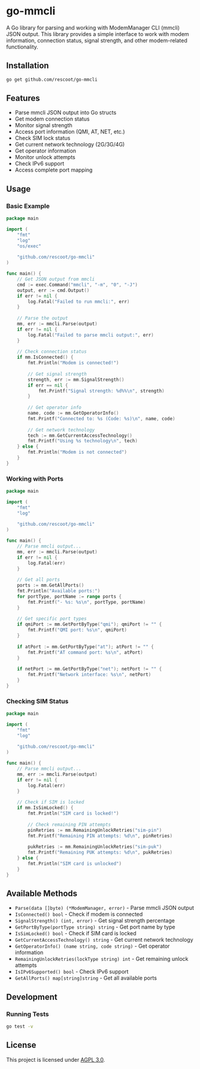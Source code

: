 # go-mmcli

A Go library for parsing and working with ModemManager CLI (mmcli) JSON output. This library provides a simple interface to work with modem information, connection status, signal strength, and other modem-related functionality.

## Installation

```bash
go get github.com/rescoot/go-mmcli
```

## Features

- Parse mmcli JSON output into Go structs
- Get modem connection status
- Monitor signal strength
- Access port information (QMI, AT, NET, etc.)
- Check SIM lock status
- Get current network technology (2G/3G/4G)
- Get operator information
- Monitor unlock attempts
- Check IPv6 support
- Access complete port mapping

## Usage

### Basic Example

```go
package main

import (
    "fmt"
    "log"
    "os/exec"
    
    "github.com/rescoot/go-mmcli"
)

func main() {
    // Get JSON output from mmcli
    cmd := exec.Command("mmcli", "-m", "0", "-J")
    output, err := cmd.Output()
    if err != nil {
        log.Fatal("Failed to run mmcli:", err)
    }
    
    // Parse the output
    mm, err := mmcli.Parse(output)
    if err != nil {
        log.Fatal("Failed to parse mmcli output:", err)
    }
    
    // Check connection status
    if mm.IsConnected() {
        fmt.Println("Modem is connected!")
        
        // Get signal strength
        strength, err := mm.SignalStrength()
        if err == nil {
            fmt.Printf("Signal strength: %d%%\n", strength)
        }
        
        // Get operator info
        name, code := mm.GetOperatorInfo()
        fmt.Printf("Connected to: %s (Code: %s)\n", name, code)
        
        // Get network technology
        tech := mm.GetCurrentAccessTechnology()
        fmt.Printf("Using %s technology\n", tech)
    } else {
        fmt.Println("Modem is not connected")
    }
}
```

### Working with Ports

```go
package main

import (
    "fmt"
    "log"
    
    "github.com/rescoot/go-mmcli"
)

func main() {
    // Parse mmcli output...
    mm, err := mmcli.Parse(output)
    if err != nil {
        log.Fatal(err)
    }
    
    // Get all ports
    ports := mm.GetAllPorts()
    fmt.Println("Available ports:")
    for portType, portName := range ports {
        fmt.Printf("- %s: %s\n", portType, portName)
    }
    
    // Get specific port types
    if qmiPort := mm.GetPortByType("qmi"); qmiPort != "" {
        fmt.Printf("QMI port: %s\n", qmiPort)
    }
    
    if atPort := mm.GetPortByType("at"); atPort != "" {
        fmt.Printf("AT command port: %s\n", atPort)
    }
    
    if netPort := mm.GetPortByType("net"); netPort != "" {
        fmt.Printf("Network interface: %s\n", netPort)
    }
}
```

### Checking SIM Status

```go
package main

import (
    "fmt"
    "log"
    
    "github.com/rescoot/go-mmcli"
)

func main() {
    // Parse mmcli output...
    mm, err := mmcli.Parse(output)
    if err != nil {
        log.Fatal(err)
    }
    
    // Check if SIM is locked
    if mm.IsSimLocked() {
        fmt.Println("SIM card is locked!")
        
        // Check remaining PIN attempts
        pinRetries := mm.RemainingUnlockRetries("sim-pin")
        fmt.Printf("Remaining PIN attempts: %d\n", pinRetries)
        
        pukRetries := mm.RemainingUnlockRetries("sim-puk")
        fmt.Printf("Remaining PUK attempts: %d\n", pukRetries)
    } else {
        fmt.Println("SIM card is unlocked")
    }
}
```

## Available Methods

- `Parse(data []byte) (*ModemManager, error)` - Parse mmcli JSON output
- `IsConnected() bool` - Check if modem is connected
- `SignalStrength() (int, error)` - Get signal strength percentage
- `GetPortByType(portType string) string` - Get port name by type
- `IsSimLocked() bool` - Check if SIM card is locked
- `GetCurrentAccessTechnology() string` - Get current network technology
- `GetOperatorInfo() (name string, code string)` - Get operator information
- `RemainingUnlockRetries(lockType string) int` - Get remaining unlock attempts
- `IsIPv6Supported() bool` - Check IPv6 support
- `GetAllPorts() map[string]string` - Get all available ports

## Development

### Running Tests

```bash
go test -v
```

## License

This project is licensed under [AGPL 3.0](LICENSE).
